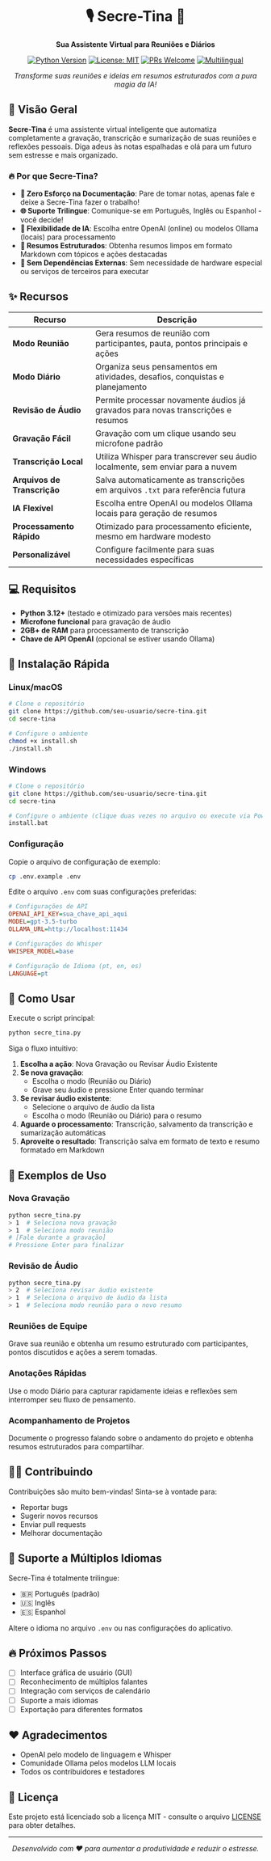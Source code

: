 <div align="center">

# 🎙️ Secre-Tina 🤖

**Sua Assistente Virtual para Reuniões e Diários**

[![Python Version](https://img.shields.io/badge/Python-3.12%2B-blue.svg)](https://www.python.org/downloads/)
[![License: MIT](https://img.shields.io/badge/License-MIT-yellow.svg)](https://opensource.org/licenses/MIT)
[![PRs Welcome](https://img.shields.io/badge/PRs-welcome-brightgreen.svg)](http://makeapullrequest.com)
[![Multilingual](https://img.shields.io/badge/Idiomas-PT%20%7C%20EN%20%7C%20ES-orange.svg)](#suporte-a-múltiplos-idiomas)

</div>

<p align="center">
<i>Transforme suas reuniões e ideias em resumos estruturados com a pura magia da IA!</i>
</p>

## 🚀 Visão Geral

**Secre-Tina** é uma assistente virtual inteligente que automatiza completamente a gravação, transcrição e sumarização de suas reuniões e reflexões pessoais. Diga adeus às notas espalhadas e olá para um futuro sem estresse e mais organizado.

### 🔥 Por que Secre-Tina?

- **📝 Zero Esforço na Documentação**: Pare de tomar notas, apenas fale e deixe a Secre-Tina fazer o trabalho!
- **🌐 Suporte Trilingue**: Comunique-se em Português, Inglês ou Espanhol - você decide!
- **💾 Flexibilidade de IA**: Escolha entre OpenAI (online) ou modelos Ollama (locais) para processamento
- **📃 Resumos Estruturados**: Obtenha resumos limpos em formato Markdown com tópicos e ações destacadas
- **📡 Sem Dependências Externas**: Sem necessidade de hardware especial ou serviços de terceiros para executar

## ✨ Recursos

| Recurso | Descrição |
|---------|-------------|
| **Modo Reunião** | Gera resumos de reunião com participantes, pauta, pontos principais e ações |
| **Modo Diário** | Organiza seus pensamentos em atividades, desafios, conquistas e planejamento |
| **Revisão de Áudio** | Permite processar novamente áudios já gravados para novas transcrições e resumos |
| **Gravação Fácil** | Gravação com um clique usando seu microfone padrão |
| **Transcrição Local** | Utiliza Whisper para transcrever seu áudio localmente, sem enviar para a nuvem |
| **Arquivos de Transcrição** | Salva automaticamente as transcrições em arquivos `.txt` para referência futura |
| **IA Flexível** | Escolha entre OpenAI ou modelos Ollama locais para geração de resumos |
| **Processamento Rápido** | Otimizado para processamento eficiente, mesmo em hardware modesto |
| **Personalizável** | Configure facilmente para suas necessidades específicas |

## 💻 Requisitos

- **Python 3.12+** (testado e otimizado para versões mais recentes)
- **Microfone funcional** para gravação de áudio
- **2GB+ de RAM** para processamento de transcrição
- **Chave de API OpenAI** (opcional se estiver usando Ollama)

## 📍 Instalação Rápida

### Linux/macOS

```bash
# Clone o repositório
git clone https://github.com/seu-usuario/secre-tina.git
cd secre-tina

# Configure o ambiente
chmod +x install.sh
./install.sh
```

### Windows

```bash
# Clone o repositório
git clone https://github.com/seu-usuario/secre-tina.git
cd secre-tina

# Configure o ambiente (clique duas vezes no arquivo ou execute via PowerShell)
install.bat
```

### Configuração

Copie o arquivo de configuração de exemplo:
```bash
cp .env.example .env
```

Edite o arquivo `.env` com suas configurações preferidas:

```ini
# Configurações de API
OPENAI_API_KEY=sua_chave_api_aqui
MODEL=gpt-3.5-turbo
OLLAMA_URL=http://localhost:11434

# Configurações do Whisper
WHISPER_MODEL=base

# Configuração de Idioma (pt, en, es)
LANGUAGE=pt
```

## 💬 Como Usar

Execute o script principal:
```bash
python secre_tina.py
```

Siga o fluxo intuitivo:

1. **Escolha a ação**: Nova Gravação ou Revisar Áudio Existente
2. **Se nova gravação**:
   - Escolha o modo (Reunião ou Diário)
   - Grave seu áudio e pressione Enter quando terminar
3. **Se revisar áudio existente**:
   - Selecione o arquivo de áudio da lista
   - Escolha o modo (Reunião ou Diário) para o resumo
4. **Aguarde o processamento**: Transcrição, salvamento da transcrição e sumarização automáticas
5. **Aproveite o resultado**: Transcrição salva em formato de texto e resumo formatado em Markdown

## 🚀 Exemplos de Uso

### Nova Gravação
```bash
python secre_tina.py
> 1  # Seleciona nova gravação
> 1  # Seleciona modo reunião
# [Fale durante a gravação]
# Pressione Enter para finalizar
```

### Revisão de Áudio
```bash
python secre_tina.py
> 2  # Seleciona revisar áudio existente
> 1  # Seleciona o arquivo de áudio da lista
> 1  # Seleciona modo reunião para o novo resumo
```

### Reuniões de Equipe
Grave sua reunião e obtenha um resumo estruturado com participantes, pontos discutidos e ações a serem tomadas.

### Anotações Rápidas
Use o modo Diário para capturar rapidamente ideias e reflexões sem interromper seu fluxo de pensamento.

### Acompanhamento de Projetos
Documente o progresso falando sobre o andamento do projeto e obtenha resumos estruturados para compartilhar.

## 👩‍💻 Contribuindo

Contribuições são muito bem-vindas! Sinta-se à vontade para:

- Reportar bugs
- Sugerir novos recursos
- Enviar pull requests
- Melhorar documentação

## 💬 Suporte a Múltiplos Idiomas

Secre-Tina é totalmente trilingue:

- 🇧🇷 Português (padrão)
- 🇺🇸 Inglês
- 🇪🇸 Espanhol

Altere o idioma no arquivo `.env` ou nas configurações do aplicativo.

## 🔥 Próximos Passos

- [ ] Interface gráfica de usuário (GUI)
- [ ] Reconhecimento de múltiplos falantes
- [ ] Integração com serviços de calendário
- [ ] Suporte a mais idiomas
- [ ] Exportação para diferentes formatos

## ❤️ Agradecimentos

- OpenAI pelo modelo de linguagem e Whisper
- Comunidade Ollama pelos modelos LLM locais
- Todos os contribuidores e testadores

## 📜 Licença

Este projeto está licenciado sob a licença MIT - consulte o arquivo [LICENSE](LICENSE) para obter detalhes.

---

<p align="center">
<i>Desenvolvido com ❤️ para aumentar a produtividade e reduzir o estresse.</i>
</p>
